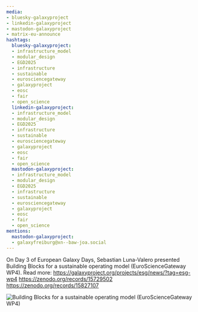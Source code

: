 ```yaml
---
media:
- bluesky-galaxyproject
- linkedin-galaxyproject
- mastodon-galaxyproject
- matrix-eu-announce
hashtags:
  bluesky-galaxyproject:
  - infrastructure_model
  - modular_design
  - EGD2025
  - infrastructure
  - sustainable
  - eurosciencegateway
  - galaxyproject
  - eosc
  - fair
  - open_science
  linkedin-galaxyproject:
  - infrastructure_model
  - modular_design
  - EGD2025
  - infrastructure
  - sustainable
  - eurosciencegateway
  - galaxyproject
  - eosc
  - fair
  - open_science
  mastodon-galaxyproject:
  - infrastructure_model
  - modular_design
  - EGD2025
  - infrastructure
  - sustainable
  - eurosciencegateway
  - galaxyproject
  - eosc
  - fair
  - open_science
mentions:
  mastodon-galaxyproject:
  - galaxyfreiburg@xn--baw-joa.social
---
```


On Day 3 of European Galaxy Days, Sebastian Luna-Valero presented Building Blocks for a sustainable operating model (EuroScienceGateway WP4).
Read more: https://galaxyproject.org/projects/esg/news/?tag=esg-wp4
https://zenodo.org/records/15729502
https://zenodo.org/records/15827107

![Building Blocks for a sustainable operating model (EuroScienceGateway WP4)](https://github-production-user-asset-6210df.s3.amazonaws.com/16366875/497276633-279c3d2e-b3f2-4638-92b4-8d9f7848cd88.png?X-Amz-Algorithm=AWS4-HMAC-SHA256&X-Amz-Credential=AKIAVCODYLSA53PQK4ZA%2F20251003%2Fus-east-1%2Fs3%2Faws4_request&X-Amz-Date=20251003T185041Z&X-Amz-Expires=300&X-Amz-Signature=0f7c671c3f1fe7cfabf9b1a070a6f9bb7be2697bdcdcd3a20afa7091f86135de&X-Amz-SignedHeaders=host)
